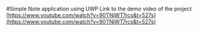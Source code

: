 #Simple Note application using UWP
Link to the demo video of the project [https://www.youtube.com/watch?v=90TNjWT7rcs&t=527s](https://www.youtube.com/watch?v=90TNjWT7rcs&t=527s)

